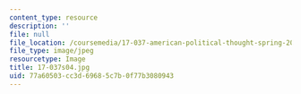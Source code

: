 ```yaml
---
content_type: resource
description: ''
file: null
file_location: /coursemedia/17-037-american-political-thought-spring-2004/77a60503cc3d69685c7b0f77b3080943_17-037s04.jpg
file_type: image/jpeg
resourcetype: Image
title: 17-037s04.jpg
uid: 77a60503-cc3d-6968-5c7b-0f77b3080943
---
```

